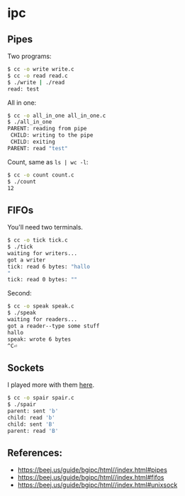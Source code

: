 # ipc

## Pipes

Two programs:

```bash
$ cc -o write write.c
$ cc -o read read.c
$ ./write | ./read
read: test
```

All in one:

```bash
$ cc -o all_in_one all_in_one.c
$ ./all_in_one
PARENT: reading from pipe
 CHILD: writing to the pipe
 CHILD: exiting
PARENT: read "test"
```

Count, same as `ls | wc -l`:

```bash
$ cc -o count count.c
$ ./count
12
```

## FIFOs

You'll need two terminals.

```bash
$ cc -o tick tick.c
$ ./tick
waiting for writers...
got a writer
tick: read 6 bytes: "hallo
"
tick: read 0 bytes: ""
```

Second:

```bash
$ cc -o speak speak.c
$ ./speak
waiting for readers...
got a reader--type some stuff
hallo
speak: wrote 6 bytes
^C⏎
```

## Sockets

I played more with them [here](https://github.com/evaporei/csi/blob/main/networks).

```bash
$ cc -o spair spair.c
$ ./spair
parent: sent 'b'
child: read 'b'
child: sent 'B'
parent: read 'B'
```

## References:

- https://beej.us/guide/bgipc/html//index.html#pipes
- https://beej.us/guide/bgipc/html//index.html#fifos
- https://beej.us/guide/bgipc/html//index.html#unixsock
